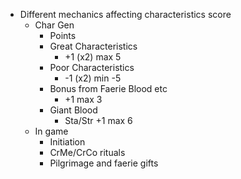 


+ Different mechanics affecting characteristics score
	+ Char Gen
		+ Points
		+ Great Characteristics
			+ +1 (x2) max 5 
		+ Poor Characteristics
			+ -1 (x2) min -5 
		+ Bonus from Faerie Blood etc
			+ +1 max 3
		+ Giant Blood
			+ Sta/Str +1 max 6
	+ In game
		+ Initiation
		+ CrMe/CrCo rituals
		+ Pilgrimage and faerie gifts